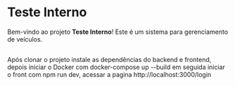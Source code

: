 # Teste Interno

Bem-vindo ao projeto **Teste Interno**! Este é um sistema para gerenciamento de veículos.

## 

Após clonar o projeto instale as dependências do backend e frontend, depois iniciar o Docker com docker-compose up --build em seguida iniciar o front com npm run dev, acessar a pagina http://localhost:3000/login
